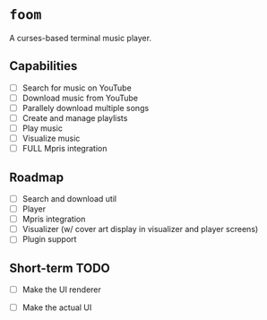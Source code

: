 # `foom`

A curses-based terminal music player.

## Capabilities

- [ ] Search for music on YouTube
- [ ] Download music from YouTube
- [ ] Parallely download multiple songs
- [ ] Create and manage playlists
- [ ] Play music
- [ ] Visualize music
- [ ] FULL Mpris integration

## Roadmap

- [ ] Search and download util
- [ ] Player
- [ ] Mpris integration
- [ ] Visualizer (w/ cover art display in visualizer and player screens)
- [ ] Plugin support

## Short-term TODO

- [ ] Make the UI renderer
- [ ] Make the actual UI

